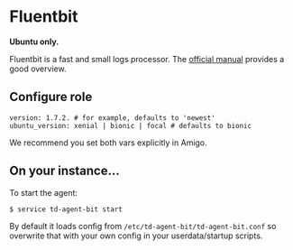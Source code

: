 # Fluentbit

**Ubuntu only.**

Fluentbit is a fast and small logs processor. The [official
manual](https://docs.fluentbit.io/manual/) provides a good overview.

## Configure role

    version: 1.7.2. # for example, defaults to 'newest'
    ubuntu_version: xenial | bionic | focal # defaults to bionic

We recommend you set both vars explicitly in Amigo.

## On your instance...

To start the agent:

    $ service td-agent-bit start

By default it loads config from `/etc/td-agent-bit/td-agent-bit.conf` so
overwrite that with your own config in your userdata/startup scripts.
